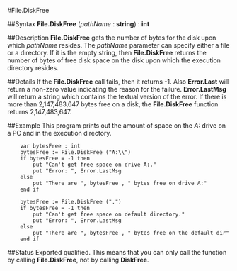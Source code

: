 
#File.DiskFree

##Syntax
**File.DiskFree** (_pathName_ : **string**) : **int**



##Description
**File.DiskFree** gets the number of bytes for the disk upon which _pathName_ resides. The _pathName_ parameter can specify either a file or a directory. If it is the empty string, then **File.DiskFree** returns the number of bytes of free disk space on the disk upon which the execution directory resides.



##Details
If the **File.DiskFree** call fails, then it returns -1. Also **Error.Last** will return a non-zero value indicating the reason for the failure. **Error.LastMsg** will return a string which contains the textual version of the error.
If there is more than 2,147,483,647 bytes free on a disk, the **File.DiskFree** function returns 2,147,483,647.



##Example
This program prints out the amount of space on the _A:_ drive on a PC and in the execution directory.



        var bytesFree : int
        bytesFree := File.DiskFree ("A:\\")
        if bytesFree = -1 then
            put "Can't get free space on drive A:."
            put "Error: ", Error.LastMsg
        else
            put "There are ", bytesFree , " bytes free on drive A:" 
        end if
        
        bytesFree := File.DiskFree (".")
        if bytesFree = -1 then
            put "Can't get free space on default directory."
            put "Error: ", Error.LastMsg
        else
            put "There are ", bytesFree , " bytes free on the default dir" 
        end if
##Status
Exported qualified.
This means that you can only call the function by calling **File.DiskFree**, not by calling **DiskFree**.



